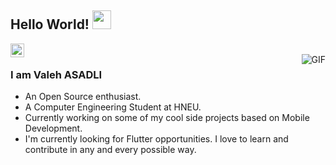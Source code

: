 ## Hello World! <img src="https://raw.githubusercontent.com/iampavangandhi/iampavangandhi/master/gifs/Hi.gif" width="30px"></h2>


<a href="https://www.linkedin.com/in/valehasad/">
  <img align="left" alt="Valeh's Linkdein" width="22px" src="https://cdn.jsdelivr.net/npm/simple-icons@v3/icons/linkedin.svg" />
</a>

<br />
<img align="right" alt="GIF" src="https://media.giphy.com/media/13HgwGsXF0aiGY/giphy.gif" />

### I am Valeh ASADLI
- An Open Source enthusiast.
- A Computer Engineering Student at HNEU. 
- Currently working on some of my cool side projects based on Mobile Development.
- I'm currently looking for Flutter opportunities. I love to learn and contribute in any and every possible way.
